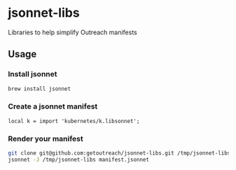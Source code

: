 # jsonnet-libs
Libraries to help simplify Outreach manifests

## Usage

### Install jsonnet

```Bash
brew install jsonnet
```

### Create a jsonnet manifest

```jsonnet
local k = import 'kubernetes/k.libsonnet';
```

### Render your manifest

```Bash
git clone git@github.com:getoutreach/jsonnet-libs.git /tmp/jsonnet-libs
jsonnet -J /tmp/jsonnet-libs manifest.jsonnet
```